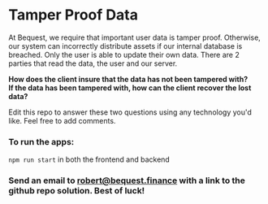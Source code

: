 # Tamper Proof Data

At Bequest, we require that important user data is tamper proof. Otherwise, our system can incorrectly distribute assets if our internal database is breached. 
Only the user is able to update their own data. There are 2 parties that read the data, the user and our server.


**How does the client insure that the data has not been tampered with?**
<br />
**If the data has been tampered with, how can the client recover the lost data?**


Edit this repo to answer these two questions using any technology you'd like. Feel free to add comments.

### To run the apps:
```npm run start``` in both the frontend and backend

### Send an email to robert@bequest.finance with a link to the github repo solution. Best of luck!
